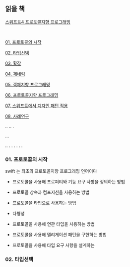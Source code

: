 
## 읽을 책 

[스위프트4 프로토콜지향 프로그래밍](http://www.yes24.com/Product/Goods/65774164)

<br>


[01. 프로토콜의 시작](#01.-프로토콜의-시작)

[02. 타입선택](#02.-타입선택)

[03. 확장](#03.-확장)

[04. 제네릭](#04.-제네릭)

[05. 객체지향 프로그래밍](#05.-객체지향-프로그래밍)

[06. 프로토콜지향 프로그래밍](#06.-프로토콜지향-프로그래밍)

[07. 스위프트에서 디자인 패턴 적용](#07.-스위프트에서-디자인-패턴-적용)

[08. 사례연구](#08.-사례연구)








..
..
.

...



..
.
.
.
.
.
.


### 01. 프로토콜의 시작

swift 는 최초의 프로토콜지향 프로그래밍 언어이다

- 프로토콜을 사용해 프로퍼티와 기능 요구 사항을 정의하는 방법

- 프로토콜 상속과 컴포지션을 사용하는 방법

- 프로토콜을 타입으로 사용하는 방법

- 다형성

- 프로토콜을 사용해 연관 타입을 사용하는 방법

- 프로토콜을 사용해 델리게이션 패턴을 구현하는 방법

- 프로토콜을 사용해 타입 요구 사항을 설계하는 




### 02. 타입선택
